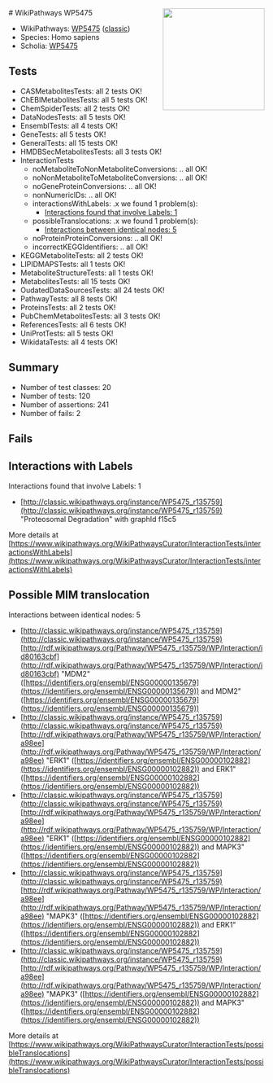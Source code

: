 <img style="float: right; width: 200px" src="https://upload.wikimedia.org/wikipedia/commons/thumb/8/83/Wplogo_with_text_500.png/640px-Wplogo_with_text_500.png" />
# WikiPathways WP5475

* WikiPathways: [WP5475](https://wikipathways.org/pathways/WP5475) ([classic](https://classic.wikipathways.org/instance/WP5475))
* Species: Homo sapiens
* Scholia: [WP5475](https://scholia.toolforge.org/wikipathways/WP5475)
## Tests
* CASMetabolitesTests: all 2 tests OK!
* ChEBIMetabolitesTests: all 5 tests OK!
* ChemSpiderTests: all 2 tests OK!
* DataNodesTests: all 5 tests OK!
* EnsemblTests: all 4 tests OK!
* GeneTests: all 5 tests OK!
* GeneralTests: all 15 tests OK!
* HMDBSecMetabolitesTests: all 3 tests OK!
* InteractionTests
    * noMetaboliteToNonMetaboliteConversions: .. all OK!
    * noNonMetaboliteToMetaboliteConversions: .. all OK!
    * noGeneProteinConversions: .. all OK!
    * nonNumericIDs: .. all OK!
    * interactionsWithLabels: .x we found 1 problem(s):
        * [Interactions found that involve Labels: 1](#630d2678)
    * possibleTranslocations: .x we found 1 problem(s):
        * [Interactions between identical nodes: 5](#1c11820a)
    * noProteinProteinConversions: .. all OK!
    * incorrectKEGGIdentifiers: .. all OK!
* KEGGMetaboliteTests: all 2 tests OK!
* LIPIDMAPSTests: all 1 tests OK!
* MetaboliteStructureTests: all 1 tests OK!
* MetabolitesTests: all 15 tests OK!
* OudatedDataSourcesTests: all 24 tests OK!
* PathwayTests: all 8 tests OK!
* ProteinsTests: all 2 tests OK!
* PubChemMetabolitesTests: all 3 tests OK!
* ReferencesTests: all 6 tests OK!
* UniProtTests: all 5 tests OK!
* WikidataTests: all 4 tests OK!


## Summary

* Number of test classes: 20
* Number of tests: 120
* Number of assertions: 241
* Number of fails: 2

## Fails

<a name="630d2678" />

## Interactions with Labels

Interactions found that involve Labels: 1

* [http://classic.wikipathways.org/instance/WP5475_r135759](http://classic.wikipathways.org/instance/WP5475_r135759) "Proteosomal Degradation" with graphId f15c5


More details at [https://www.wikipathways.org/WikiPathwaysCurator/InteractionTests/interactionsWithLabels](https://www.wikipathways.org/WikiPathwaysCurator/InteractionTests/interactionsWithLabels)

<a name="1c11820a" />

## Possible MIM translocation

Interactions between identical nodes: 5

* [http://classic.wikipathways.org/instance/WP5475_r135759](http://classic.wikipathways.org/instance/WP5475_r135759) [http://rdf.wikipathways.org/Pathway/WP5475_r135759/WP/Interaction/id80163cbf](http://rdf.wikipathways.org/Pathway/WP5475_r135759/WP/Interaction/id80163cbf) "MDM2" ([https://identifiers.org/ensembl/ENSG00000135679](https://identifiers.org/ensembl/ENSG00000135679)) and 
MDM2" ([https://identifiers.org/ensembl/ENSG00000135679](https://identifiers.org/ensembl/ENSG00000135679))
* [http://classic.wikipathways.org/instance/WP5475_r135759](http://classic.wikipathways.org/instance/WP5475_r135759) [http://rdf.wikipathways.org/Pathway/WP5475_r135759/WP/Interaction/a98ee](http://rdf.wikipathways.org/Pathway/WP5475_r135759/WP/Interaction/a98ee) "ERK1" ([https://identifiers.org/ensembl/ENSG00000102882](https://identifiers.org/ensembl/ENSG00000102882)) and 
ERK1" ([https://identifiers.org/ensembl/ENSG00000102882](https://identifiers.org/ensembl/ENSG00000102882))
* [http://classic.wikipathways.org/instance/WP5475_r135759](http://classic.wikipathways.org/instance/WP5475_r135759) [http://rdf.wikipathways.org/Pathway/WP5475_r135759/WP/Interaction/a98ee](http://rdf.wikipathways.org/Pathway/WP5475_r135759/WP/Interaction/a98ee) "ERK1" ([https://identifiers.org/ensembl/ENSG00000102882](https://identifiers.org/ensembl/ENSG00000102882)) and 
MAPK3" ([https://identifiers.org/ensembl/ENSG00000102882](https://identifiers.org/ensembl/ENSG00000102882))
* [http://classic.wikipathways.org/instance/WP5475_r135759](http://classic.wikipathways.org/instance/WP5475_r135759) [http://rdf.wikipathways.org/Pathway/WP5475_r135759/WP/Interaction/a98ee](http://rdf.wikipathways.org/Pathway/WP5475_r135759/WP/Interaction/a98ee) "MAPK3" ([https://identifiers.org/ensembl/ENSG00000102882](https://identifiers.org/ensembl/ENSG00000102882)) and 
ERK1" ([https://identifiers.org/ensembl/ENSG00000102882](https://identifiers.org/ensembl/ENSG00000102882))
* [http://classic.wikipathways.org/instance/WP5475_r135759](http://classic.wikipathways.org/instance/WP5475_r135759) [http://rdf.wikipathways.org/Pathway/WP5475_r135759/WP/Interaction/a98ee](http://rdf.wikipathways.org/Pathway/WP5475_r135759/WP/Interaction/a98ee) "MAPK3" ([https://identifiers.org/ensembl/ENSG00000102882](https://identifiers.org/ensembl/ENSG00000102882)) and 
MAPK3" ([https://identifiers.org/ensembl/ENSG00000102882](https://identifiers.org/ensembl/ENSG00000102882))


More details at [https://www.wikipathways.org/WikiPathwaysCurator/InteractionTests/possibleTranslocations](https://www.wikipathways.org/WikiPathwaysCurator/InteractionTests/possibleTranslocations)

